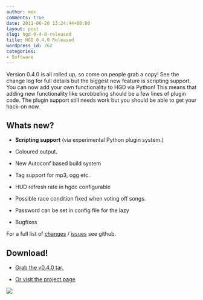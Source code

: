 ```yaml
---
author: mex
comments: true
date: 2011-06-20 13:24:44+00:00
layout: post
slug: hgd-0-4-0-released
title: HGD 0.4.0 Released
wordpress_id: 762
categories:
- Software
---
```


Version 0.4.0 is all rolled up, so come on people grab a copy!  See the change log for full details but the biggest new feature is scripting support.  You can now add your own functionality to HGD via Python!  This means that adding new functionality like scrobbeling should be a few lines of plugin code.  The plugin support still needs work but you should be able to get your hack-on now.



## Whats new?





  
  * **Scripting support** (via experimental Python plugin system.)

  
  * Coloured output.

  
  * New Autoconf based build system

  
  * Tag support for mp3, ogg etc.

  
  * HUD refresh rate in hgdc configurable

  
  * Possible race condition fixed when voting off songs.

  
  * Password can be set in config file for the lazy

  
  * Bugfixes



For a full list of [changes](https://github.com/vext01/hgd/commits/master) / [issues](https://github.com/vext01/hgd/issues?sort=created&direction=desc&state=closed&page=1&milestone=4) see github.



## Download!


  


    
  * [Grab the v0.4.0 tar.](https://github.com/downloads/vext01/hgd/hgd-0.4.0.tar.gz)

    
  * [Or visit the project page](https://github.com/vext01/hgd/)

  

![](http://imgs.xkcd.com/comics/important_life_lesson.png)
